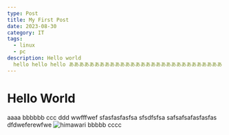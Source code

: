 ```yaml
---
type: Post
title: My First Post
date: 2023-08-30
category: IT
tags:
  - linux
  - pc
description: Hello world
  hello hello hello ああああああああああああああああああああああああああああああ
---
```

# Hello World
aaaa
bbbbbb
ccc
ddd
wwfffwef
sfasfasfasfsa
sfsdfsfsa
safsafsafasfasfas
dfdweferewfwe
![himawari](/images/himawari.jpg)
bbbbb
cccc
